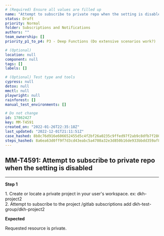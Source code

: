 ```yaml
---
# (Required) Ensure all values are filled up
name: "Attempt to subscribe to private repo when the setting is disabled"
status: Draft
priority: Normal
folder: Subscriptions and Notifications
authors: ""
team_ownership: []
priority_p1_to_p4: P3 - Deep Functions (Do extensive scenarios work?)

# (Optional)
location: null
component: null
tags: []
labels: []

# (Optional) Test type and tools
cypress: null
detox: null
mmctl: null
playwright: null
rainforest: []
manual_test_environments: []

# Do not change
id: 17862427
key: MM-T4591
created_on: "2022-01-26T22:35:18Z"
last_updated: "2022-12-01T21:11:51Z"
case_hashed: 8b8c76d916e606652455d5c4f2bf26a0235c9ffed97f2ab9c8dfb7f280e3a12412a2d7d47f3bd69b456c2376374897e0
steps_hashed: 8a6ea63d0ff9f7d3cd43eabc5a4708a32e3d850b16de933bbdd359af81e6c984275024722a99afb0cc8d529e15908d47
---
```


<!-- (Auto-generated) Based on frontmatter's "key" and "name" -->

## MM-T4591: Attempt to subscribe to private repo when the setting is disabled

---

**Step 1**

1\. Create or locate a private project in your user's workspace. ex: dkh-project2\
2\. Attempt to subscribe to the project /gitlab subscriptions add dkh-test-group/dkh-project2

**Expected**

Requested resource is private.
